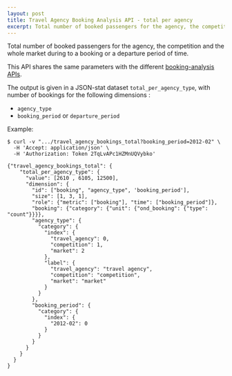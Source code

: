 ```yaml
---
layout: post
title: Travel Agency Booking Analysis API - total per agency
excerpt: Total number of booked passengers for the agency, the competition and the whole market
---
```


Total number of booked passengers for the agency, the competition and the whole market during to a booking or a departure period of time.

This API shares the same parameters with the different [booking-analysis APIs](/2013/12/06/booking-analysis.html#parameters).

The output is given in a JSON-stat dataset `total_per_agency_type`, with number of bookings for the following dimensions :
* `agency_type`
* `booking_period` or `departure_period`

Example:

    $ curl -v ".../travel_agency_bookings_total?booking_period=2012-02" \
      -H 'Accept: application/json' \
      -H 'Authorization: Token 2TqLvAPc1HZMnUQVybko'

    {"travel_agency_bookings_total": {
        "total_per_agency_type": {
          "value": [2610 , 6105, 12500],
          "dimension": {
            "id": ["booking", "agency_type", 'booking_period'],
            "size": [1, 3, 1],
            "role": {"metric": ["booking"], "time": ["booking_period"]},
            "booking": {"category": {"unit": {"ond_booking": {"type": "count"}}}},
            "agency_type": {
              "category": {
                "index": {
                  "travel_agency": 0,
                  "competition": 1,
                  "market": 2
                },
                "label": {
                  "travel_agency": "travel agency",
                  "competition": "competition",
                  "market": "market"
                }
              }
            },
            "booking_period": {
              "category": {
                "index": {
                  "2012-02": 0
                }
              }
            }
          }
        }
      }
    }
